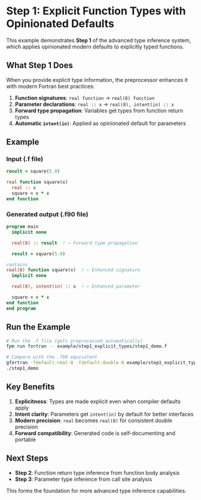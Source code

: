 # Step 1: Explicit Function Types with Opinionated Defaults

This example demonstrates **Step 1** of the advanced type inference system, which applies opinionated modern defaults to explicitly typed functions.

## What Step 1 Does

When you provide explicit type information, the preprocessor enhances it with modern Fortran best practices:

1. **Function signatures**: `real function` → `real(8) function`
2. **Parameter declarations**: `real :: x` → `real(8), intent(in) :: x`  
3. **Forward type propagation**: Variables get types from function return types
4. **Automatic `intent(in)`**: Applied as opinionated default for parameters

## Example

### Input (.f file)
```fortran
result = square(5.0)

real function square(x)
  real :: x
  square = x * x
end function
```

### Generated output (.f90 file)
```fortran
program main
  implicit none

  real(8) :: result  ! ← Forward type propagation

  result = square(5.0)

contains
real(8) function square(x)  ! ← Enhanced signature
  implicit none

  real(8), intent(in) :: x  ! ← Enhanced parameter

  square = x * x
end function
end program
```

## Run the Example

```bash
# Run the .f file (gets preprocessed automatically)
fpm run fortran -- example/step1_explicit_types/step1_demo.f

# Compare with the .f90 equivalent
gfortran -fdefault-real-8 -fdefault-double-8 example/step1_explicit_types/step1_demo.f90 -o step1_demo
./step1_demo
```

## Key Benefits

1. **Explicitness**: Types are made explicit even when compiler defaults apply
2. **Intent clarity**: Parameters get `intent(in)` by default for better interfaces
3. **Modern precision**: `real` becomes `real(8)` for consistent double precision
4. **Forward compatibility**: Generated code is self-documenting and portable

## Next Steps

- **Step 2**: Function return type inference from function body analysis
- **Step 3**: Parameter type inference from call site analysis

This forms the foundation for more advanced type inference capabilities.
